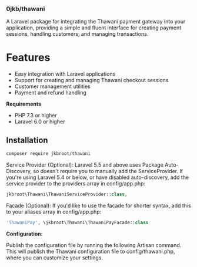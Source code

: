 ### 0jkb/thawani
A Laravel package for integrating the Thawani payment gateway into your application, providing a simple and fluent interface for creating payment sessions, handling customers, and managing transactions.

# Features
* Easy integration with Laravel applications
* Support for creating and managing Thawani checkout sessions
* Customer management utilities
* Payment and refund handling

**Requirements**
* PHP 7.3 or higher
* Laravel 6.0 or higher

## Installation
```bash
composer require jkbroot/thawani
```
Service Provider (Optional): Laravel 5.5 and above uses Package Auto-Discovery, so doesn't require you to manually add the ServiceProvider. If you're using Laravel 5.4 or below, or have disabled auto-discovery, add the service provider to the providers array in config/app.php:

```php
jkbroot\Thawani\ThawaniServiceProvider::class,
```

Facade (Optional): If you'd like to use the facade for shorter syntax, add this to your aliases array in config/app.php:

```php
'ThawaniPay', \jkbroot\Thawani\ThawaniPayFacade::class
```

**Configuration:** 

Publish the configuration file by running the following Artisan command. This will publish the Thawani configuration file to config/thawani.php, where you can customize your settings.

